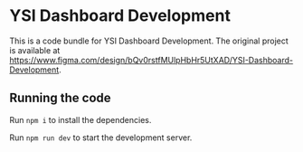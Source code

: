 
  # YSI Dashboard Development

  This is a code bundle for YSI Dashboard Development. The original project is available at https://www.figma.com/design/bQv0rstfMUlpHbHr5UtXAD/YSI-Dashboard-Development.

  ## Running the code

  Run `npm i` to install the dependencies.

  Run `npm run dev` to start the development server.
  